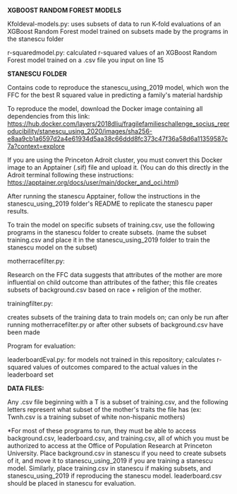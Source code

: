 **XGBOOST RANDOM FOREST MODELS**

Kfoldeval-models.py:
uses subsets of data to run K-fold evaluations of an
XGBoost Random Forest model trained on subsets made
by the programs in the stanescu folder

r-squaredmodel.py:
calculated r-squared values of an XGBoost Random Forest model trained on
a .csv file you input on line 15

**STANESCU FOLDER**

Contains code to reproduce the stanescu_using_2019 model, which won the FFC for the
best R squared value in predicting a family's material hardship

To reproduce the model, download the Docker image containing all dependencies from
this link:
https://hub.docker.com/layers/2018dliu/fragilefamilieschallenge_socius_reproducibility/stanescu_using_2020/images/sha256-e8aa9cb1a6597d2a4e61934d5aa38c66ddd8fc373c47f36a58d6a11359587c7a?context=explore

If you are using the Princeton Adroit cluster, you must convert this Docker image to an
Apptainer (.sif) file and upload it. (You can do this directly in the Adroit terminal
following these instructions: https://apptainer.org/docs/user/main/docker_and_oci.html)

After running the stanescu Apptainer, follow the instructions in the stanescu_using_2019
folder's README to replicate the stanescu paper results.

To train the model on specific subsets of training.csv, use the following programs in
the stanescu folder to create subsets. (name the subset training.csv and place it in
the stanescu_using_2019 folder to train the stanescu model on the subset)

motherracefilter.py:

Research on the FFC data suggests that attributes of the mother are more influential
on child outcome than attributes of the father; this file creates subsets of
background.csv based on race + religion of the mother.

trainingfilter.py:

creates subsets of the training data to train models on; can only be run after 
running motherracefilter.py or after other subsets of background.csv have been made

Program for evaluation:

leaderboardEval.py:
for models not trained in this repository; calculates r-squared values of
outcomes compared to the actual values in the leaderboard set

**DATA FILES:**

Any .csv file beginning with a T is a subset of training.csv, and the following
letters represent what subset of the mother's traits the file has (ex: Twnh.csv
is a training subset of white non-hispanic mothers)

*For most of these programs to run, they must be able to access background.csv, leaderboard.csv, and training.csv, all of which you must be authorized to access at the Office of Population Research at Princeton University. Place background.csv in stanescu if you need to create subsets of it, and move it to stanescu_using_2019 if you are training a stanescu model. Similarly, place training.csv in stanescu if making subsets, and stanescu_using_2019 if reproducing the stanescu model. leaderboard.csv should be placed in stanescu for evaluation.

